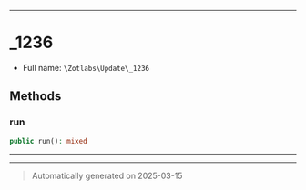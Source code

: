 ***

# _1236





* Full name: `\Zotlabs\Update\_1236`




## Methods


### run



```php
public run(): mixed
```












***


***
> Automatically generated on 2025-03-15
